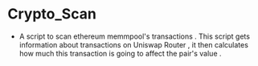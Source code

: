 # Crypto_Scan

- A script to scan ethereum memmpool's transactions . This script gets information about transactions on Uniswap Router , it then calculates how much this transaction is going to affect the pair's value .
